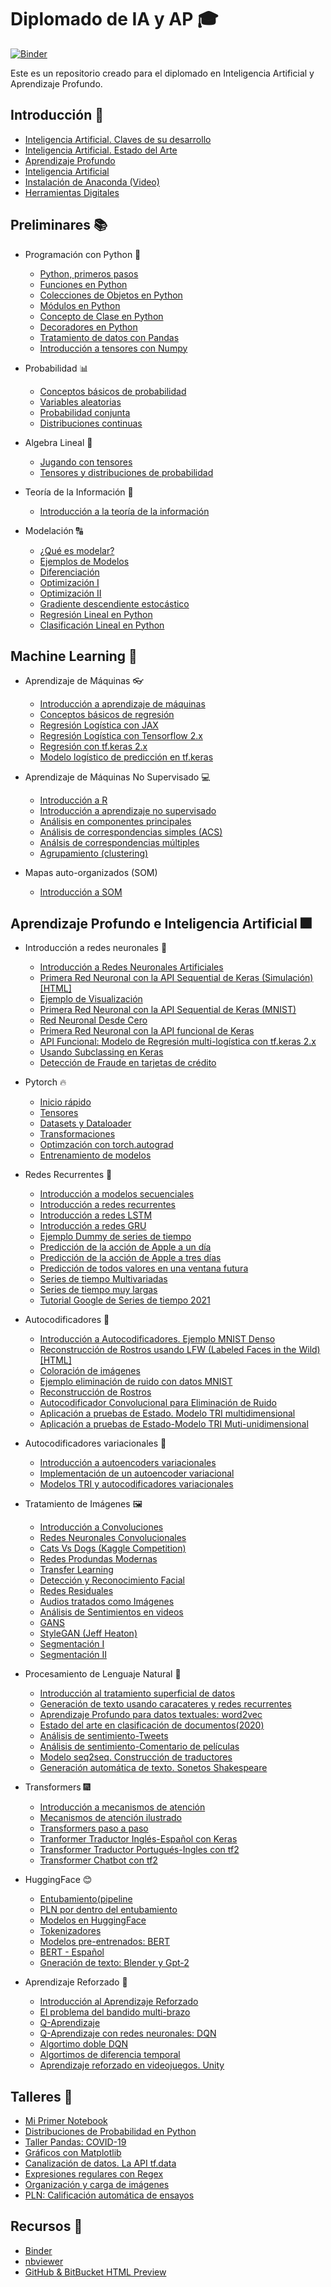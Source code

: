 # Diplomado de IA y AP :mortar_board:

[![Binder](https://mybinder.org/badge_logo.svg)](https://mybinder.org/v2/gh/AprendizajeProfundo/Diplomado/master?urlpath=lab)

Este es un repositorio creado para el diplomado en Inteligencia Artificial y Aprendizaje Profundo.

## Introducción :bookmark_tabs:
- [Inteligencia Artificial. Claves de su desarrollo](https://nbviewer.jupyter.org/github/AprendizajeProfundo/Diplomado/blob/master/Temas/M%C3%B3dulo%200-%20Sesi%C3%B3n%20inaugural/Cuadernos/ap_IA_Estado_Arte.ipynb)
- [Inteligencia Artificial. Estado del Arte](https://nbviewer.jupyter.org/github/AprendizajeProfundo/Diplomado/blob/master/Temas/M%C3%B3dulo%200-%20Sesi%C3%B3n%20inaugural/Cuadernos/Estado_del_Arte.ipynb)
- [Aprendizaje Profundo](https://nbviewer.jupyter.org/github/AprendizajeProfundo/Diplomado/blob/master/Temas/Módulo%200-%20Sesión%20inaugural/Cuadernos/SesionInaguralAP.ipynb)
- [Inteligencia Artificial](https://htmlpreview.github.io/?https://github.com/AprendizajeProfundo/Diplomado/blob/master/Temas/Módulo%200-%20Sesión%20inaugural/HTML/SesionInauguralIA.html)
- [Instalación de Anaconda (Video)](https://www.youtube.com/watch?v=tXekbwrgxL0)
- [Herramientas Digitales](https://nbviewer.jupyter.org/github/AprendizajeProfundo/Diplomado/blob/master/Temas/Módulo%202-%20Introducción%20a%20la%20programación/2.%20Desarrollo%20en%20la%20nube/Cuadernos/Herramientas_Digitales.ipynb#Contenido)


## Preliminares :books:

- Programación con Python :snake:
   - [Python, primeros pasos](https://nbviewer.jupyter.org/github/AprendizajeProfundo/Diplomado/blob/master/Temas/Módulo%202-%20Introducción%20a%20la%20programación/3.%20Programación%20en%20Python/Cuadernos/Intro_Python.ipynb)
   - [Funciones en Python](https://nbviewer.jupyter.org/github/AprendizajeProfundo/Diplomado/blob/master/Temas/M%C3%B3dulo%202-%20Introducci%C3%B3n%20a%20la%20programaci%C3%B3n/3.%20Programaci%C3%B3n%20en%20Python/Cuadernos/Funciones.ipynb)
   - [Colecciones de Objetos en Python](https://nbviewer.jupyter.org/github/AprendizajeProfundo/Diplomado/blob/master/Temas/M%C3%B3dulo%202-%20Introducci%C3%B3n%20a%20la%20programaci%C3%B3n/3.%20Programaci%C3%B3n%20en%20Python/Cuadernos/Colecciones.ipynb)
   - [Módulos en Python](https://nbviewer.jupyter.org/github/AprendizajeProfundo/Diplomado/blob/master/Temas/M%C3%B3dulo%202-%20Introducci%C3%B3n%20a%20la%20programaci%C3%B3n/3.%20Programaci%C3%B3n%20en%20Python/Cuadernos/Paquetes.ipynb)
   - [Concepto de Clase en Python](https://nbviewer.jupyter.org/github/AprendizajeProfundo/Diplomado/blob/master/Temas/Módulo%202-%20Introducción%20a%20la%20programación/3.%20Programación%20en%20Python/Cuadernos/Intro_Clases_Python.ipynb)
   - [Decoradores en Python](https://nbviewer.jupyter.org/github/AprendizajeProfundo/Diplomado/blob/master/Temas/M%C3%B3dulo%202-%20Introducci%C3%B3n%20a%20la%20programaci%C3%B3n/3.%20Programaci%C3%B3n%20en%20Python/Cuadernos/Decorators.ipynb)
   - [Tratamiento de datos con Pandas](https://nbviewer.jupyter.org/github/AprendizajeProfundo/Diplomado/blob/master/Temas/M%C3%B3dulo%2013-%20Talleres/Cuadernos/Taller_Pandas.ipynb)
   - [Introducción a tensores con Numpy](https://nbviewer.jupyter.org/github/AprendizajeProfundo/Diplomado/blob/master/Temas/Módulo%201-%20Matemáticas%20y%20Estadística/1.%20Matemáticas/Cuadernos/Intro_Tensores_I.ipynb)

- Probabilidad :bar_chart:
  - [Conceptos básicos de probabilidad](https://nbviewer.jupyter.org/github/AprendizajeProfundo/Diplomado/blob/master/Temas/Módulo%201-%20Matemáticas%20y%20Estadística/2.%20Estadísica%2C%20Teoría%20de%20la%20Decisión%20y%20Teoría%20de%20la%20información/Cuadernos/Prob_Conceptos_Basicos.ipynb)
  - [Variables aleatorias](https://nbviewer.jupyter.org/github/AprendizajeProfundo/Diplomado/blob/master/Temas/M%C3%B3dulo%201-%20Matem%C3%A1ticas%20y%20Estad%C3%ADstica/2.%20Estad%C3%ADsica%2C%20Teor%C3%ADa%20de%20la%20Decisi%C3%B3n%20y%20Teor%C3%ADa%20de%20la%20informaci%C3%B3n/Cuadernos/Prob_Variables_Aleatorias.ipynb)
  - [Probabilidad conjunta](https://nbviewer.jupyter.org/github/AprendizajeProfundo/Diplomado/blob/master/Temas/Módulo%201-%20Matemáticas%20y%20Estadística/2.%20Estadísica%2C%20Teoría%20de%20la%20Decisión%20y%20Teoría%20de%20la%20información/Cuadernos/Prob_Var_Prob_conjunta.ipynb)
  - [Distribuciones continuas](https://nbviewer.jupyter.org/github/AprendizajeProfundo/Diplomado/blob/master/Temas/M%C3%B3dulo%201-%20Matem%C3%A1ticas%20y%20Estad%C3%ADstica/2.%20Estad%C3%ADsica%2C%20Teor%C3%ADa%20de%20la%20Decisi%C3%B3n%20y%20Teor%C3%ADa%20de%20la%20informaci%C3%B3n/Cuadernos/Prob_Distribuciones_continuas.ipynb)

- Algebra Lineal :triangular_ruler:
   - [Jugando con tensores](https://nbviewer.jupyter.org/github/AprendizajeProfundo/Diplomado/blob/master/Temas/M%C3%B3dulo%201-%20Matem%C3%A1ticas%20y%20Estad%C3%ADstica/1.%20Matem%C3%A1ticas/Cuadernos/Intro_Tensores_II.ipynb)
   - [Tensores y distribuciones de probabilidad](https://nbviewer.jupyter.org/github/AprendizajeProfundo/Diplomado/blob/master/Temas/M%C3%B3dulo%201-%20Matem%C3%A1ticas%20y%20Estad%C3%ADstica/2.%20Estad%C3%ADsica%2C%20Teor%C3%ADa%20de%20la%20Decisi%C3%B3n%20y%20Teor%C3%ADa%20de%20la%20informaci%C3%B3n/Cuadernos/Tensor_Distribucion_Prob.ipynb)

- Teoría de la Información :newspaper:
  - [Introducción a la teoría de la información](https://nbviewer.jupyter.org/github/AprendizajeProfundo/Diplomado/blob/master/Temas/M%C3%B3dulo%201-%20Matem%C3%A1ticas%20y%20Estad%C3%ADstica/2.%20Estad%C3%ADsica%2C%20Teor%C3%ADa%20de%20la%20Decisi%C3%B3n%20y%20Teor%C3%ADa%20de%20la%20informaci%C3%B3n/Cuadernos/ti_Teoria_Informacion.ipynb)

 - Modelación :capital_abcd:
   - [¿Qué es modelar?](https://nbviewer.jupyter.org/github/AprendizajeProfundo/Diplomado/blob/master/Temas/M%C3%B3dulo%201-%20Matem%C3%A1ticas%20y%20Estad%C3%ADstica/1.%20Matem%C3%A1ticas/Cuadernos/mod_Modelamiento.ipynb)
   - [Ejemplos de Modelos](https://nbviewer.jupyter.org/github/AprendizajeProfundo/Diplomado/blob/master/Temas/M%C3%B3dulo%201-%20Matem%C3%A1ticas%20y%20Estad%C3%ADstica/1.%20Matem%C3%A1ticas/Cuadernos/mod_Ejemplo_Modelamiento.ipynb)
   - [Diferenciación](https://nbviewer.jupyter.org/github/AprendizajeProfundo/Diplomado/blob/master/Temas/Módulo%201-%20Matemáticas%20y%20Estadística/1.%20Matemáticas/Cuadernos/cal_derivadas.ipynb)
   - [Optimización I](https://nbviewer.jupyter.org/github/AprendizajeProfundo/Diplomado/blob/master/Temas/Módulo%201-%20Matemáticas%20y%20Estadística/1.%20Matemáticas/Cuadernos/Optimization_1.ipynb)
   - [Optimización II](https://nbviewer.jupyter.org/github/AprendizajeProfundo/Diplomado/blob/master/Temas/Módulo%201-%20Matemáticas%20y%20Estadística/1.%20Matemáticas/Cuadernos/Optimization_2.ipynb)
   - [Gradiente descendiente estocástico](https://nbviewer.jupyter.org/github/AprendizajeProfundo/Diplomado/blob/master/Temas/Módulo%203-%20Introducción%20al%20aprendizaje%20de%20máquinas/1.%20Introducción%20a%20IA/Cuadernos/am-sdg.ipynb)
   - [Regresión Lineal en Python](https://nbviewer.jupyter.org/github/AprendizajeProfundo/Diplomado/blob/master/Temas/M%C3%B3dulo%201-%20Matem%C3%A1ticas%20y%20Estad%C3%ADstica/2.%20Estad%C3%ADsica%2C%20Teor%C3%ADa%20de%20la%20Decisi%C3%B3n%20y%20Teor%C3%ADa%20de%20la%20informaci%C3%B3n/Cuadernos/Regresi%C3%B3n-Lineal-Pyton.ipynb)
   - [Clasificación Lineal en Python](https://nbviewer.jupyter.org/github/AprendizajeProfundo/Diplomado/blob/master/Temas/M%C3%B3dulo%203-%20Introducci%C3%B3n%20al%20aprendizaje%20de%20m%C3%A1quinas/1.%20Introducci%C3%B3n%20a%20IA/Cuadernos/Clasificacion_Lineal.ipynb)
  

## Machine Learning :robot:

- Aprendizaje de Máquinas :eyeglasses:

  - [Introducción a aprendizaje de máquinas](https://nbviewer.jupyter.org/github/AprendizajeProfundo/Diplomado/blob/master/Temas/Módulo%203-%20Introducción%20al%20aprendizaje%20de%20máquinas/1.%20Introducción%20a%20IA/Cuadernos/am_intro_aprendizaje_maquinas.ipynb)
  - [Conceptos básicos de regresión](https://nbviewer.jupyter.org/github/AprendizajeProfundo/Diplomado/blob/master/Temas/Módulo%201-%20Matemáticas%20y%20Estadística/2.%20Estadísica%2C%20Teoría%20de%20la%20Decisión%20y%20Teoría%20de%20la%20información/Cuadernos/am_intro_regresion.ipynb)
  - [Regresión Logística con JAX](https://nbviewer.jupyter.org/github/AprendizajeProfundo/Diplomado/blob/master/Temas/Módulo%203-%20Introducción%20al%20aprendizaje%20de%20máquinas/1.%20Introducción%20a%20IA/Cuadernos/am_Regresion_logistica_JAX.ipynb)
  - [Regresión Logística con Tensorflow 2.x](https://nbviewer.jupyter.org/github/AprendizajeProfundo/Diplomado/blob/master/Temas/Módulo%203-%20Introducción%20al%20aprendizaje%20de%20máquinas/1.%20Introducción%20a%20IA/Cuadernos/am_Regresion_Logistica_Tensorflow.ipynb)
  - [Regresión con tf.keras 2.x](https://nbviewer.jupyter.org/github/AprendizajeProfundo/Diplomado/blob/master/Temas/Módulo%203-%20Introducción%20al%20aprendizaje%20de%20máquinas/1.%20Introducción%20a%20IA/Cuadernos/am_regresion_Keras.ipynb)
  - [Modelo logístico de predicción en tf.keras](https://nbviewer.jupyter.org/github/AprendizajeProfundo/Diplomado/blob/master/Temas/Módulo%203-%20Introducción%20al%20aprendizaje%20de%20máquinas/1.%20Introducción%20a%20IA/Cuadernos/am-logistico-keras-cancer.ipynb)

- Aprendizaje de Máquinas No Supervisado :computer:
   - [Introducción a R](https://nbviewer.jupyter.org/github/AprendizajeProfundo/Diplomado/blob/master/Temas/M%C3%B3dulo%2014-%20Aprendizaje%20no%20Supervisado/Cuadernos/BreveIntroduccion2R.ipynb)
   - [Introducción a aprendizaje no supervisado](https://nbviewer.jupyter.org/github/AprendizajeProfundo/Diplomado/blob/master/Temas/M%C3%B3dulo%2014-%20Aprendizaje%20no%20Supervisado/Cuadernos/AprendizajeNoSupervisado.ipynb)
   - [Análisis en componentes principales](https://nbviewer.jupyter.org/github/AprendizajeProfundo/Diplomado/blob/master/Temas/M%C3%B3dulo%2014-%20Aprendizaje%20no%20Supervisado/Cuadernos/ACP.ipynb)
   - [Análisis de correspondencias simples (ACS)](https://nbviewer.jupyter.org/github/AprendizajeProfundo/Diplomado/blob/master/Temas/M%C3%B3dulo%2014-%20Aprendizaje%20no%20Supervisado/Cuadernos/ACS.ipynb)
   - [Análsis de correspondencias múltiples](https://nbviewer.jupyter.org/github/AprendizajeProfundo/Diplomado/blob/master/Temas/M%C3%B3dulo%2014-%20Aprendizaje%20no%20Supervisado/Cuadernos/ACM.ipynb)
   - [Agrupamiento (clustering)](https://nbviewer.jupyter.org/github/AprendizajeProfundo/Diplomado/blob/master/Temas/M%C3%B3dulo%2014-%20Aprendizaje%20no%20Supervisado/Cuadernos/Agrupamiento.ipynb)

- Mapas auto-organizados (SOM) 
  - [Introducción a SOM](https://nbviewer.jupyter.org/github/AprendizajeProfundo/Diplomado/blob/master/Temas/Módulo%2011-%20Mapas%20Auto%20Organizados/Cuadernos/som_Introduccion.ipynb)

## Aprendizaje Profundo e Inteligencia Artificial :fireworks:

- Introducción a redes neuronales :brain:
   - [Introducción a Redes Neuronales Artificiales](https://nbviewer.jupyter.org/github/AprendizajeProfundo/Diplomado/blob/master/Temas/Módulo%204-%20Introducción%20a%20las%20redes%20neuronales/Cuadernos/am_Intro_RNA.ipynb)
   - [Primera Red Neuronal con la API Sequential de Keras (Simulación)](https://nbviewer.jupyter.org/github/AprendizajeProfundo/Diplomado/blob/master/Temas/M%C3%B3dulo%204-%20Introducci%C3%B3n%20a%20las%20redes%20neuronales/Cuadernos/Hello_World_ML.ipynb)
[[HTML]](https://htmlpreview.github.io/?https://github.com/AprendizajeProfundo/Diplomado/blob/master/Temas/M%C3%B3dulo%204-%20Introducci%C3%B3n%20a%20las%20redes%20neuronales/Cuadernos/Hello_World_ML.html)
   - [Ejemplo de Visualización](https://nbviewer.jupyter.org/github/AprendizajeProfundo/Diplomado/blob/master/Temas/M%C3%B3dulo%204-%20Introducci%C3%B3n%20a%20las%20redes%20neuronales/Cuadernos/NN_Animation.ipynb)
   - [Primera Red Neuronal con la API Sequential de Keras (MNIST)](https://nbviewer.jupyter.org/github/AprendizajeProfundo/Diplomado/blob/master/Temas/M%C3%B3dulo%204-%20Introducci%C3%B3n%20a%20las%20redes%20neuronales/Cuadernos/Intro_Keras_Sequential.ipynb)
   - [Red Neuronal Desde Cero](https://nbviewer.jupyter.org/github/AprendizajeProfundo/Diplomado/blob/master/Temas/M%C3%B3dulo%204-%20Introducci%C3%B3n%20a%20las%20redes%20neuronales/Cuadernos/am_Red_De_Cero.ipynb)
  - [Primera Red Neuronal con la API funcional de Keras](https://nbviewer.jupyter.org/github/AprendizajeProfundo/Diplomado/blob/master/Temas/M%C3%B3dulo%204-%20Introducci%C3%B3n%20a%20las%20redes%20neuronales/Cuadernos/Intro_Keras_Functional.ipynb)
  - [API Funcional: Modelo de Regresión multi-logística con tf.keras 2.x](https://nbviewer.jupyter.org/github/AprendizajeProfundo/Diplomado/blob/master/Temas/Módulo%203-%20Introducción%20al%20aprendizaje%20de%20máquinas/1.%20Introducción%20a%20IA/Cuadernos/am-softmax-keras-iris.ipynb)
  - [Usando Subclassing en Keras](https://nbviewer.jupyter.org/github/AprendizajeProfundo/Diplomado/blob/master/Temas/Módulo%203-%20Introducción%20al%20aprendizaje%20de%20máquinas/1.%20Introducción%20a%20IA/Cuadernos/am-subclassing-iris.ipynb)
  - [Detección de Fraude en tarjetas de crédito](https://nbviewer.jupyter.org/github/AprendizajeProfundo/Diplomado/blob/master/Temas/Módulo%203-%20Introducción%20al%20aprendizaje%20de%20máquinas/1.%20Introducción%20a%20IA/Cuadernos/am-fraudes_datos_desbalanceados.ipynb)

- Pytorch :fire:
   - [Inicio rápido](https://nbviewer.jupyter.org/github/AprendizajeProfundo/Diplomado/blob/master/Temas/M%C3%B3dulo%2015-%20Pytorch/Cuadernos/Pythorch_01.ipynb)
   - [Tensores](https://nbviewer.jupyter.org/github/AprendizajeProfundo/Diplomado/blob/master/Temas/M%C3%B3dulo%2015-%20Pytorch/Cuadernos/Pythorch_02.ipynb)
   - [Datasets y Dataloader](https://nbviewer.jupyter.org/github/AprendizajeProfundo/Diplomado/blob/master/Temas/M%C3%B3dulo%2015-%20Pytorch/Cuadernos/Pythorch_03.ipynb)
   - [Transformaciones](https://nbviewer.jupyter.org/github/AprendizajeProfundo/Diplomado/blob/master/Temas/M%C3%B3dulo%2015-%20Pytorch/Cuadernos/Pythorch_04.ipynb)
   - [Optimzación con torch.autograd](https://nbviewer.jupyter.org/github/AprendizajeProfundo/Diplomado/blob/master/Temas/M%C3%B3dulo%2015-%20Pytorch/Cuadernos/Pythorch_05.ipynb)
   - [Entrenamiento de modelos](https://nbviewer.jupyter.org/github/AprendizajeProfundo/Diplomado/blob/master/Temas/M%C3%B3dulo%2015-%20Pytorch/Cuadernos/Pythorch_06.ipynb)

- Redes Recurrentes :repeat:
  - [Introducción a modelos secuenciales](https://nbviewer.jupyter.org/github/AprendizajeProfundo/Diplomado/blob/master/Temas/M%C3%B3dulo%205-%20Redes%20recurrentes/Cuadernos/rnr_Modelos_secuenciales.ipynb)
  - [Introducción a redes recurrentes](https://nbviewer.jupyter.org/github/AprendizajeProfundo/Diplomado/blob/master/Temas/M%C3%B3dulo%205-%20Redes%20recurrentes/Cuadernos/rnn_Intro_Redes_Recurrentes.ipynb)
  - [Introducción a redes LSTM](https://nbviewer.jupyter.org/github/AprendizajeProfundo/Diplomado/blob/master/Temas/M%C3%B3dulo%205-%20Redes%20recurrentes/Cuadernos/rnr_LSTM_Intro.ipynb)
  - [Introducción a redes GRU](https://nbviewer.jupyter.org/github/AprendizajeProfundo/Diplomado/blob/master/Temas/M%C3%B3dulo%205-%20Redes%20recurrentes/Cuadernos/rnr_GRU_Intro.ipynb)
  - [Ejemplo Dummy de series de tiempo](https://nbviewer.jupyter.org/github/AprendizajeProfundo/Diplomado/blob/master/Temas/M%C3%B3dulo%205-%20Redes%20recurrentes/Cuadernos/rnr_Times_series_Intro-lstm.ipynb)
  - [Predicción de la acción de Apple a un día](https://nbviewer.jupyter.org/github/AprendizajeProfundo/Diplomado/blob/master/Temas/M%C3%B3dulo%205-%20Redes%20recurrentes/Cuadernos/rnr_accion_Apple_Prediccion_un_dia-dropout.ipynb)
  - [Predicción de la acción de Apple a tres días](https://nbviewer.jupyter.org/github/AprendizajeProfundo/Diplomado/blob/master/Temas/M%C3%B3dulo%205-%20Redes%20recurrentes/Cuadernos/rnr_accion_Apple_Prediccion_tres_dias-dropout-.ipynb)
  - [Predicción de todos valores en una ventana futura](https://nbviewer.jupyter.org/github/AprendizajeProfundo/Diplomado/blob/master/Temas/M%C3%B3dulo%205-%20Redes%20recurrentes/Cuadernos/rnr_accion_Apple_Prediccion_tres_dias-multiple-.ipynb)
  - [Series de tiempo  Multivariadas](https://nbviewer.jupyter.org/github/AprendizajeProfundo/Diplomado/blob/master/Temas/Módulo%205-%20Redes%20recurrentes/Cuadernos/rnrTimes_series_Multivariate.ipynb)
  - [Series de tiempo  muy largas](https://nbviewer.jupyter.org/github/AprendizajeProfundo/Diplomado/blob/master/Temas/Módulo%205-%20Redes%20recurrentes/Cuadernos/rnr_Long_Time_series.ipynb)
  - [Tutorial Google de Series de tiempo 2021](https://nbviewer.jupyter.org/github/AprendizajeProfundo/Diplomado/blob/master/Temas/M%C3%B3dulo%205-%20Redes%20recurrentes/Cuadernos/rnr_google_time_series.ipynb)

- Autocodificadores :large_orange_diamond:
  - [Introducción a Autocodificadores. Ejemplo MNIST Denso](https://nbviewer.jupyter.org/github/AprendizajeProfundo/Diplomado/blob/master/Temas/Módulo%206-%20Autocodificadores/1.%20Autocodificadores%20generales/Cuadernos/ae_Example_Dense_mnist.ipynb)
  - [Reconstrucción de Rostros usando LFW (Labeled Faces in the Wild)](https://nbviewer.jupyter.org/github/AprendizajeProfundo/Diplomado/blob/master/Temas/M%C3%B3dulo%206-%20Autocodificadores/1.%20Autocodificadores%20generales/Cuadernos/ae_Example_Dense_Face_Recover.ipynb)
[[HTML]](https://htmlpreview.github.io/?https://github.com/AprendizajeProfundo/Diplomado/blob/master/Temas/M%C3%B3dulo%206-%20Autocodificadores/1.%20Autocodificadores%20generales/Cuadernos/ae_Example_Dense_Face_Recover.html)
  - [Coloración de imágenes](https://nbviewer.jupyter.org/github/AprendizajeProfundo/Diplomado/blob/master/Temas/Módulo%206-%20Autocodificadores/1.%20Autocodificadores%20generales/Cuadernos/ae_Autoencoder_Colorizing.ipynb)
  - [Ejemplo eliminación de ruido con datos MNIST](https://nbviewer.jupyter.org/github/AprendizajeProfundo/Diplomado/blob/master/Temas/M%C3%B3dulo%206-%20Autocodificadores/1.%20Autocodificadores%20generales/Cuadernos/ae_Eliminacion_ruido_MNIST.ipynb)
  - [Reconstrucción de Rostros](https://nbviewer.jupyter.org/github/AprendizajeProfundo/Diplomado/blob/master/Temas/M%C3%B3dulo%206-%20Autocodificadores/1.%20Autocodificadores%20generales/Cuadernos/ae_Example_Dense_Face_Recover.ipynb)
  - [Autocodificador Convolucional para Eliminación de Ruido](https://nbviewer.jupyter.org/github/AprendizajeProfundo/Diplomado/blob/master/Temas/M%C3%B3dulo%206-%20Autocodificadores/1.%20Autocodificadores%20generales/Cuadernos/Noise_Elimination_Conv.ipynb)
  - [Aplicación a pruebas de Estado. Modelo TRI multidimensional](https://nbviewer.jupyter.org/github/AprendizajeProfundo/Diplomado/blob/master/Temas/Módulo%206-%20Autocodificadores/1.%20Autocodificadores%20generales/Cuadernos/ae_Autoencoder_Exam.ipynb)
  - [Aplicación a pruebas de Estado-Modelo TRI Muti-unidimensional](https://nbviewer.jupyter.org/github/AprendizajeProfundo/Diplomado/blob/master/Temas/Módulo%206-%20Autocodificadores/1.%20Autocodificadores%20generales/Cuadernos/ae_Autoencoder_Exam-multi_uni.ipynb)

- Autocodificadores variacionales :large_blue_diamond:
  - [Introducción a autoencoders variacionales](https://nbviewer.jupyter.org/github/AprendizajeProfundo/Diplomado/blob/master/Temas/Módulo%206-%20Autocodificadores/2.%20Autocodificadores%20variacionales/Cuadernos/VAE_Introduction.ipynb)
  - [Implementación  de un autoencoder variacional](https://nbviewer.jupyter.org/github/AprendizajeProfundo/Diplomado/blob/master/Temas/Módulo%206-%20Autocodificadores/2.%20Autocodificadores%20variacionales/Cuadernos/VAE_Example_Dense_mnist.ipynb)
  - [Modelos TRI y autocodificadores variacionales](https://nbviewer.jupyter.org/github/AprendizajeProfundo/Diplomado/blob/master/Temas/Módulo%206-%20Autocodificadores/2.%20Autocodificadores%20variacionales/Cuadernos/VAI_Introduction-TRI.ipynb)

- Tratamiento de Imágenes :framed_picture:
  - [Introducción a Convoluciones](https://nbviewer.jupyter.org/github/AprendizajeProfundo/Diplomado/blob/master/Temas/Módulo%207-%20Aprendizaje%20Profundo%20I/3.%20Tratamiendo%20de%20imágenes/Cuadernos/ti_convoluciones.ipynb)
  - [Redes Neuronales Convolucionales](https://nbviewer.jupyter.org/github/AprendizajeProfundo/Diplomado/blob/master/Temas/Módulo%207-%20Aprendizaje%20Profundo%20I/3.%20Tratamiendo%20de%20imágenes/Cuadernos/ti_cnn.ipynb)
  - [Cats Vs Dogs (Kaggle Competition)](https://nbviewer.jupyter.org/github/AprendizajeProfundo/Diplomado/blob/master/Temas/M%C3%B3dulo%207-%20Aprendizaje%20Profundo%20I/3.%20Tratamiendo%20de%20im%C3%A1genes/Cuadernos/ti_Cat_Dog_Kaggle.ipynb)
  - [Redes Produndas Modernas](https://nbviewer.jupyter.org/github/AprendizajeProfundo/Diplomado/blob/master/Temas/M%C3%B3dulo%207-%20Aprendizaje%20Profundo%20I/2.%20Redes%20profundas/tl_redes_modernas.ipynb)
  - [Transfer Learning](https://nbviewer.jupyter.org/github/AprendizajeProfundo/Diplomado/blob/master/Temas/M%C3%B3dulo%207-%20Aprendizaje%20Profundo%20I/2.%20Redes%20profundas/tl_transfer_learning.ipynb)
  - [Detección y Reconocimiento Facial](https://nbviewer.jupyter.org/github/AprendizajeProfundo/Diplomado/blob/master/Temas/M%C3%B3dulo%207-%20Aprendizaje%20Profundo%20I/2.%20Redes%20profundas/tl_deteccion_reconocimiento_facial.ipynb)
  - [Redes Residuales](https://nbviewer.jupyter.org/github/AprendizajeProfundo/Ciencia-de-Datos/blob/f871b4cc0b925431fd772026561ab6550652a3f5/Cuadernos/ResNet.ipynb)
  - [Audios tratados como Imágenes](https://nbviewer.jupyter.org/github/AprendizajeProfundo/Diplomado/blob/master/Temas/Módulo%207-%20Aprendizaje%20Profundo%20I/3.%20Tratamiendo%20de%20imágenes/Cuadernos/ti_Audio.ipynb)
  - [Análisis de Sentimientos en videos](https://drive.google.com/file/d/1IYUphobzz-ai7bvRA144REq9inW7d4q5/view?usp=sharing)
  - [GANS](https://nbviewer.jupyter.org/github/AprendizajeProfundo/Ciencia-de-Datos/blob/f871b4cc0b925431fd772026561ab6550652a3f5/Cuadernos/GAN.ipynb)
  - [StyleGAN (Jeff Heaton)](https://github.com/jeffheaton/t81_558_deep_learning/blob/master/t81_558_class_07_3_style_gan.ipynb)
  - [Segmentación I](https://colab.research.google.com/drive/1AmaRGcvXE5cC4pCAtAAEy7W7bvRJnFKX?authuser=1)
  - [Segmentación II](https://colab.research.google.com/drive/1V_S9RygDS0kk7hxyVg0_6rQhk4Seqd1F?usp=sharing)

- Procesamiento de Lenguaje Natural :abcd:
  - [Introducción al tratamiento superficial de datos](https://nbviewer.jupyter.org/github/AprendizajeProfundo/Diplomado/blob/master/Temas/Módulo%208-%20Aprendizaje%20Profundo%20II/1.%20Procesamiento%20de%20Lenguaje%20natural/Cuadernos/nlp_Introduccion.ipynb)
  - [Generación de texto usando caracateres y redes recurrentes](https://nbviewer.jupyter.org/github/AprendizajeProfundo/Diplomado/blob/master/Temas/Módulo%208-%20Aprendizaje%20Profundo%20II/1.%20Procesamiento%20de%20Lenguaje%20natural/Cuadernos/nlp_Char_generator_RNN.ipynb)
  - [Aprendizaje Profundo para datos textuales: word2vec](https://nbviewer.jupyter.org/github/AprendizajeProfundo/Diplomado/blob/master/Temas/Módulo%208-%20Aprendizaje%20Profundo%20II/1.%20Procesamiento%20de%20Lenguaje%20natural/Cuadernos/nlp_word2vec.ipynb)
  - [Estado del arte en clasificación de documentos(2020)](https://nbviewer.jupyter.org/github/AprendizajeProfundo/Diplomado/blob/master/Temas/Módulo%208-%20Aprendizaje%20Profundo%20II/1.%20Procesamiento%20de%20Lenguaje%20natural/Cuadernos/nlp_Clustering_docs.ipynb)
  - [Análisis de sentimiento-Tweets](https://nbviewer.jupyter.org/github/AprendizajeProfundo/Diplomado/blob/master/Temas/Módulo%208-%20Aprendizaje%20Profundo%20II/1.%20Procesamiento%20de%20Lenguaje%20natural/Cuadernos/nlp_Sentiment%20Analysis.ipynb)
  - [Análisis de sentimiento-Comentario de películas](https://nbviewer.jupyter.org/github/AprendizajeProfundo/Diplomado/blob/master/Temas/Módulo%208-%20Aprendizaje%20Profundo%20II/1.%20Procesamiento%20de%20Lenguaje%20natural/Cuadernos/nlp_IBDM_Reviews.ipynb)
  - [Modelo seq2seq. Construcción de traductores](https://nbviewer.jupyter.org/github/AprendizajeProfundo/Diplomado/blob/master/Temas/Módulo%208-%20Aprendizaje%20Profundo%20II/1.%20Procesamiento%20de%20Lenguaje%20natural/Cuadernos/nlp_seq2seq_traductor.ipynb)
  - [Generación automática de texto. Sonetos Shakespeare](https://nbviewer.jupyter.org/github/AprendizajeProfundo/Diplomado/blob/master/Temas/Módulo%208-%20Aprendizaje%20Profundo%20II/1.%20Procesamiento%20de%20Lenguaje%20natural/Cuadernos/nlp_Shakespeare.ipynb)

- Transformers :fireworks:
  - [Introducción a mecanismos de atención](https://nbviewer.jupyter.org/github/AprendizajeProfundo/Diplomado/blob/master/Temas/M%C3%B3dulo%208-%20Aprendizaje%20Profundo%20II/2.%20Transformers/Cuadernos/tr_Mecanismos_Atencion.ipynb)
  - [Mecanismos de atención ilustrado](https://nbviewer.jupyter.org/github/AprendizajeProfundo/Diplomado/blob/master/Temas/M%C3%B3dulo%208-%20Aprendizaje%20Profundo%20II/1.%20Procesamiento%20de%20Lenguaje%20natural/Cuadernos/nlp_Atencion_Ilustrado.ipynb)
  - [Transformers paso a paso](https://nbviewer.jupyter.org/github/AprendizajeProfundo/Diplomado/blob/master/Temas/Módulo%208-%20Aprendizaje%20Profundo%20II/2.%20Transformers/Cuadernos/trTransformers_paso_a_paso.ipynb)
  - [Tranformer Traductor Inglés-Español con Keras ](https://nbviewer.jupyter.org/github/AprendizajeProfundo/Diplomado/blob/master/Temas/Módulo%208-%20Aprendizaje%20Profundo%20II/2.%20Transformers/Cuadernos/tr_machine-translation-transformers.ipynb)
  - [Transformer Traductor Portugués-Ingles con tf2](https://nbviewer.jupyter.org/github/AprendizajeProfundo/Diplomado/blob/master/Temas/M%C3%B3dulo%208-%20Aprendizaje%20Profundo%20II/2.%20Transformers/Cuadernos/gpu_%20transformer_traductor.ipynb)
  - [Transformer Chatbot con tf2](https://nbviewer.jupyter.org/github/AprendizajeProfundo/Diplomado/blob/master/Temas/M%C3%B3dulo%208-%20Aprendizaje%20Profundo%20II/2.%20Transformers/Cuadernos/tpu_transformer_chatbot.ipynb)

- HuggingFace :blush:
   - [Entubamiento(pipeline](https://nbviewer.jupyter.org/github/AprendizajeProfundo/PLN/blob/main/Cuadernos/nlp_HuggingFace_01_pipeline.ipynb)
   - [PLN por dentro del entubamiento](https://nbviewer.jupyter.org/github/AprendizajeProfundo/PLN/blob/main/Cuadernos/nlp_HuggingFace_02_pipeline_por%20dentro.ipynb)
   - [Modelos en HuggingFace](https://nbviewer.jupyter.org/github/AprendizajeProfundo/PLN/blob/main/Cuadernos/nlp_HuggingFace_03_Models.ipynb)
   - [Tokenizadores](https://nbviewer.jupyter.org/github/AprendizajeProfundo/PLN/blob/main/Cuadernos/nlp_HuggingFace_04_Tokenizers.ipynb)
   - [Modelos pre-entrenados: BERT](https://nbviewer.jupyter.org/github/AprendizajeProfundo/PLN/blob/main/Cuadernos/nlp_HuggingFace_06_BERT_pretraining.ipynb)
   - [BERT - Español](https://nbviewer.jupyter.org/github/AprendizajeProfundo/PLN/blob/main/Cuadernos/nlp_HuggingFace_06_BERT_pretraining_sp.ipynb)
   - [Gneración de texto: Blender y Gpt-2](https://nbviewer.jupyter.org/github/AprendizajeProfundo/PLN/blob/main/Cuadernos/nlp_HuggingFace_gpt2.ipynb)

- Aprendizaje Reforzado :mag_right:
   - [Introducción al Aprendizaje Reforzado](https://nbviewer.jupyter.org/github/AprendizajeProfundo/Diplomado/blob/master/Temas/M%C3%B3dulo%2012-%20Aprendizaje%20Reforzado/Cuadernos/ar_Aprendizaje_Reforzado_Intro.ipynb)
   - [El problema del bandido multi-brazo](https://nbviewer.jupyter.org/github/AprendizajeProfundo/Diplomado/blob/master/Temas/M%C3%B3dulo%2012-%20Aprendizaje%20Reforzado/Cuadernos/ar_Bandido_Multi_brazo%20.ipynb)
   - [Q-Aprendizaje](https://nbviewer.jupyter.org/github/AprendizajeProfundo/Diplomado/blob/master/Temas/M%C3%B3dulo%2012-%20Aprendizaje%20Reforzado/Cuadernos/ar_QLearning.ipynb)
   - [Q-Aprendizaje con redes neuronales: DQN](https://github.com/AprendizajeProfundo/Diplomado/blob/master/Temas/M%C3%B3dulo%2012-%20Aprendizaje%20Reforzado/Cuadernos/ar_DQN_Learning.ipynb)
   - [Algortimo doble DQN](https://nbviewer.jupyter.org/github/AprendizajeProfundo/Diplomado/blob/master/Temas/M%C3%B3dulo%2012-%20Aprendizaje%20Reforzado/Cuadernos/ar_Double_DQN_Learning.ipynb)
   - [Algortimos de diferencia temporal](https://github.com/AprendizajeProfundo/Diplomado/blob/master/Temas/M%C3%B3dulo%2012-%20Aprendizaje%20Reforzado/Cuadernos/ar_Time_Diff_QLearning.ipynb)
   - [Aprendizaje reforzado en videojuegos. Unity](https://nbviewer.jupyter.org/github/AprendizajeProfundo/Diplomado/blob/master/Temas/M%C3%B3dulo%2012-%20Aprendizaje%20Reforzado/Cuadernos/ar_Unity.ipynb)

## Talleres :memo:

- [Mi Primer Notebook](https://nbviewer.jupyter.org/github/AprendizajeProfundo/Diplomado/blob/master/Temas/M%C3%B3dulo%202-%20Introducci%C3%B3n%20a%20la%20programaci%C3%B3n/2.%20Desarrollo%20en%20la%20nube/Cuadernos/Mi_Primer_Notebook.ipynb)
- [Distribuciones de Probabilidad en Python](https://nbviewer.jupyter.org/github/AprendizajeProfundo/Diplomado/blob/master/Temas/M%C3%B3dulo%2013-%20Talleres/Cuadernos/Taller_Distribuciones.ipynb)
 - [Taller Pandas: COVID-19](https://github.com/AprendizajeProfundo/Diplomado/blob/master/Temas/Módulo%202-%20Introducción%20a%20la%20programación/3.%20Programación%20en%20Python/Cuadernos/pandas_COVID_Limpie_Base_Nacional.ipynb)
 - [Gráficos con Matplotlib](https://nbviewer.jupyter.org/github/AprendizajeProfundo/Diplomado/blob/master/Temas/M%C3%B3dulo%2013-%20Talleres/Cuadernos/Cuaderno_Matplotlib.ipynb)
 - [Canalización de datos. La API tf.data](https://nbviewer.jupyter.org/github/AprendizajeProfundo/Diplomado/blob/master/Temas/M%C3%B3dulo%2013-%20Talleres/Cuadernos/La%20API%20tf.data.ipynb)
 - [Expresiones regulares con Regex](https://nbviewer.jupyter.org/github/AprendizajeProfundo/Diplomado/blob/master/Temas/M%C3%B3dulo%2013-%20Talleres/Cuadernos/Taller_Regex.ipynb)
 - [Organización y carga de imágenes](https://nbviewer.jupyter.org/github/AprendizajeProfundo/Diplomado/blob/master/Temas/M%C3%B3dulo%2013-%20Talleres/Cuadernos/ti_Carga_de_imagenes.ipynb)
 - [PLN: Calificación automática de ensayos](https://nbviewer.jupyter.org/github/AprendizajeProfundo/PLN/blob/main/Cuadernos/Practica_2_NLP.ipynb)

## Recursos :pushpin:

* [Binder](https://mybinder.org/)
* [nbviewer](https://nbviewer.jupyter.org/)
* [GitHub & BitBucket HTML Preview](https://htmlpreview.github.io/)
